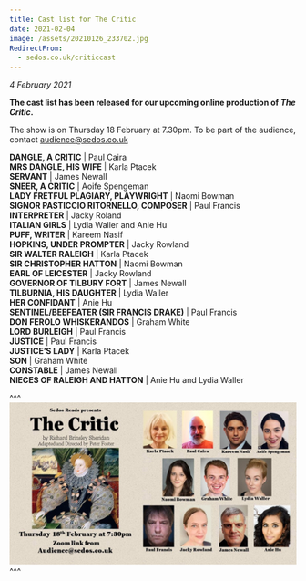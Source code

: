 ```yaml
---
title: Cast list for The Critic
date: 2021-02-04
image: /assets/20210126_233702.jpg
RedirectFrom:
  - sedos.co.uk/criticcast
---
```

*4 February 2021*

**The cast list has been released for our upcoming online production of *The Critic*.** 

The show is on Thursday 18 February at 7.30pm. To be part of the audience, contact [audience@sedos.co.uk](mailto:mailto:audience@sedos.co.uk)

**DANGLE, A CRITIC** | Paul Caira\
**MRS DANGLE, HIS WIFE** | Karla Ptacek\
**SERVANT** | James Newall\
**SNEER, A CRITIC** | Aoife Spengeman\
**LADY FRETFUL PLAGIARY, PLAYWRIGHT** | Naomi Bowman\
**SIGNOR PASTICCIO RITORNELLO, COMPOSER** | Paul Francis\
**INTERPRETER** | Jacky Roland\
**ITALIAN GIRLS** | Lydia Waller and Anie Hu\
**PUFF, WRITER** | Kareem Nasif\
**HOPKINS, UNDER PROMPTER** | Jacky Rowland\
**SIR WALTER RALEIGH** | Karla Ptacek\
**SIR CHRISTOPHER HATTON** | Naomi Bowman\
**EARL OF LEICESTER** | Jacky Rowland\
**GOVERNOR OF TILBURY FORT** | James Newall\
**TILBURNIA, HIS DAUGHTER** | Lydia Waller\
**HER CONFIDANT** | Anie Hu\
**SENTINEL/BEEFEATER (SIR FRANCIS DRAKE)** | Paul Francis\
**DON FEROLO WHISKERANDOS** | Graham White\
**LORD BURLEIGH** | Paul Francis\
**JUSTICE** | Paul Francis\
**JUSTICE’S LADY** | Karla Ptacek\
**SON** | Graham White\
**CONSTABLE** | James Newall\
**NIECES OF RALEIGH AND HATTON** | Anie Hu and Lydia Waller

^^^ ![](/assets/the-critic-cast.jpg)
^^^